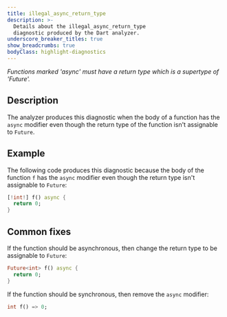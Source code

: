 ```yaml
---
title: illegal_async_return_type
description: >-
  Details about the illegal_async_return_type
  diagnostic produced by the Dart analyzer.
underscore_breaker_titles: true
show_breadcrumbs: true
bodyClass: highlight-diagnostics
---
```


_Functions marked 'async' must have a return type which is a supertype of 'Future'._

## Description

The analyzer produces this diagnostic when the body of a function has the
`async` modifier even though the return type of the function isn't
assignable to `Future`.

## Example

The following code produces this diagnostic because the body of the
function `f` has the `async` modifier even though the return type isn't
assignable to `Future`:

```dart
[!int!] f() async {
  return 0;
}
```

## Common fixes

If the function should be asynchronous, then change the return type to be
assignable to `Future`:

```dart
Future<int> f() async {
  return 0;
}
```

If the function should be synchronous, then remove the `async` modifier:

```dart
int f() => 0;
```
